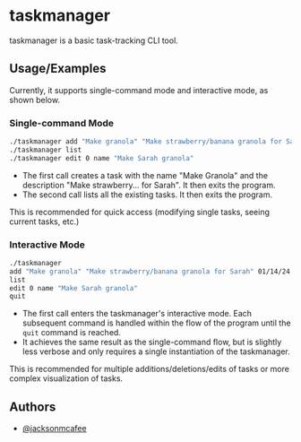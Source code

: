 # taskmanager

taskmanager is a basic task-tracking CLI tool. 

## Usage/Examples
Currently, it supports single-command mode and interactive mode, as shown below.

### Single-command Mode
```bash
./taskmanager add "Make granola" "Make strawberry/banana granola for Sarah" 01/14/24
./taskmanager list
./taskmanager edit 0 name "Make Sarah granola"
```

- The first call creates a task with the name "Make Granola" and the description "Make strawberry... for Sarah". It then exits the program.
- The second call lists all the existing tasks. It then exits the program. 

This is recommended for quick access (modifying single tasks, seeing current tasks, etc.)

### Interactive Mode
```bash
./taskmanager
add "Make granola" "Make strawberry/banana granola for Sarah" 01/14/24
list
edit 0 name "Make Sarah granola"
quit
```

- The first call enters the taskmanager's interactive mode. Each subsequent command is handled within the flow of the program until the `quit` command is reached. 
- It achieves the same result as the single-command flow, but is slightly less verbose and only requires a single instantiation of the taskmanager. 

This is recommended for multiple additions/deletions/edits of tasks or more complex visualization of tasks. 
## Authors

- [@jacksonmcafee](https://www.github.com/jacksonmcafee)


